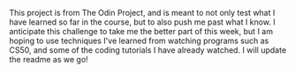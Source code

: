 This project is from The Odin Project, and is meant to not only test what I have learned so far in the course, but to also push me past what I know.
I anticipate this challenge to take me the better part of this week, but I am hoping to use techniques I've learned from watching programs such as CS50, and some of the coding tutorials I have already watched.
I will update the readme as we go!